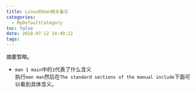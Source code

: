 ```yaml
---
title: Linux的man相关备忘
categories:
  - MyDefaultCategory
toc: false
date: 2018-07-12 14:49:22
tags:
---
```

摘要暂略。
<!-- more -->

* `man 1 main`中的`1`代表了什么含义  
执行`man man`然后在`The standard sections of the manual include`下面可以看到具体含义。  

